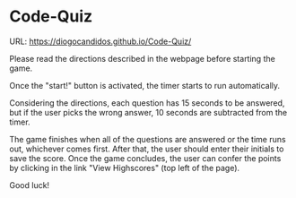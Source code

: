 # Code-Quiz
URL: https://diogocandidos.github.io/Code-Quiz/

Please read the directions described in the webpage before starting the game. 

Once the "start!" button is activated, the timer starts to run automatically.

Considering the directions, each question has 15 seconds to be answered, but if the user picks the wrong answer, 10 seconds are subtracted from the timer.

The game finishes when all of the questions are answered or the time runs out, whichever comes first. After that, the user should enter their initials to save the score. Once the game concludes, the user can confer the points by clicking in the link "View Highscores" (top left of the page).

Good luck!
